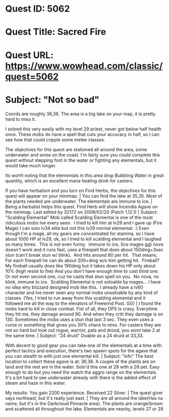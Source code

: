 # Quest ID: 5062
# Quest Title: Sacred Fire
# Quest URL: https://www.wowhead.com/classic/quest=5062
# Subject: "Not so bad"
Coords are roughly 36,36. The area is a big lake on your map, it is pretty hard to miss it.

I soloed this very easily with my level 29 priest, never got below half health once. These mobs do have a spell that cuts your accuracy in half, so I can see how that could cripple some melee classes.

The objectives for this quest are stationed all around the area, some underwater and some on the coast. I'm fairly sure you could complete this quest without stepping foot in the water or fighting any elementals, but it would take much longer.

Its worth noting that the elementals in this area drop Bubbling Water in great quantity, which is an excellent mana healing drink for casters.

If you have herbalism and you turn on Find Herbs, the objectives for this quest will appear on your minimap. | You can find the lake at 35,35. Most of the plants needed are underwater. The elementals are immune to ice. | Being a herbalist helps this quest. Find Herb will show Incendia Agave on the minimap.
Last edited by 32172 on 2008/02/20 (Patch 1.12.1) | Subject: "Scalding Elemental"
Mob called Scalding Elemental is one of the most ridiculous mobs Ive every seen.  I tried to kill him at lv29 and I gave up (Fire Mage) I can solo lv34 elite but not this lv29 normal elemental. :( Even though I'm a mage, all my gears are concentrated for stamina, so I have about 1000 HP at lv29, ok, so I tried to kill scalding elemental and I laughed so many times.  This is not even funny.  Immune to ice, (Ice mages gg) nova doesn't work and it runs fast, uses a firespell that does about 150dmg+3sec stun (can't break stun w/ blink).  And hits around 80 per hit.  That means, For each firespell he can do about 200+dmg w/o him getting hit.  Fireball? My fireball usually does like 190dmg but it takes down his HP only about 10% (high resist to fire) And you don't have enough time to cast third one.  Or not even second one, cuz he casts that stun spell on you.  No nova, no blink, immune to ice.  Scalding Elemental is not soloable by mages... I have no idea why blizzard designed mob like this.  I already have a lv60 character and Ive never seen any normal mobs unsoloable by any kind of classes. (Yes, I tried to run away from this scalding elemental and it followed me all the way to the elevators of Freewind Post. GG) | I found the mobs hard to kill in close combat.
Fist of all, they DPS is crasy. Everytime they hit me, they damage around 90. And when they critt they damage is on 130. Sometimes the mobs uses a stun that last 3 sec. They even uses a curse or something that gives you 30% chans to miss. For casters they are not so hard but look out rogue, warrior, pala and drood, you wont take 2 at the same time. | Subject: "24 druid"
Doable as a 24 druid at 33,33.

With decent to good gear you can take one of the elementals at a time with perfect tactics and execution, there's two spawn spots for the agave that you can stealth to with just one elemental kill. | Subject: "info"
The best location to collect these agave is at: 36,38. A couple of the plants are on land and the rest are in the water. Solo'd this one at 29 with a 28 pet. Easy enough to do but you need the watch the aggro range on the elementals. It's a bit hard to see underwater already with there is the added effect of steam and haze in this water.

My results:
You gain 2200 experience.
Received 22 Silver. | The quest giver says northeast, but it's really just east. | They are all around the lake(Has no name, but it's in the Darkcloud Pinnacle area). The plants are orange/brown and scattered all throughout the lake.
Elementals are nearby, levels 27 or 28